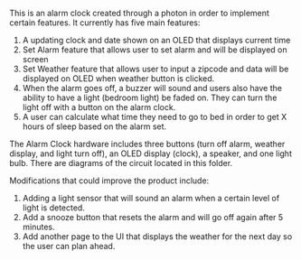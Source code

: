 

This is an alarm clock created through a photon in order to implement certain features.
It currently has five main features:
  1. A updating clock and date shown on an OLED that displays current time
  2. Set Alarm feature that allows user to set alarm and will be displayed on screen
  3. Set Weather feature that allows user to input a zipcode and data will be displayed on OLED when weather button is clicked.
  4. When the alarm goes off, a buzzer will sound and users also have the ability to have a light (bedroom light) be faded on. They can turn the light off with a button on the alarm clock.
  5. A user can calculate what time they need to go to bed in order to get X hours of sleep based on the alarm set.

The Alarm Clock hardware includes three buttons (turn off alarm, weather display, and light turn off), an OLED display (clock), a speaker, and one light bulb. There are diagrams of the circuit located in this folder.

Modifications that could improve the product include:
  1. Adding a light sensor that will sound an alarm when a certain level of light is detected.
  2. Add a snooze button that resets the alarm and will go off again after 5 minutes.
  3. Add another page to the UI that displays the weather for the next day so the user can plan ahead.
